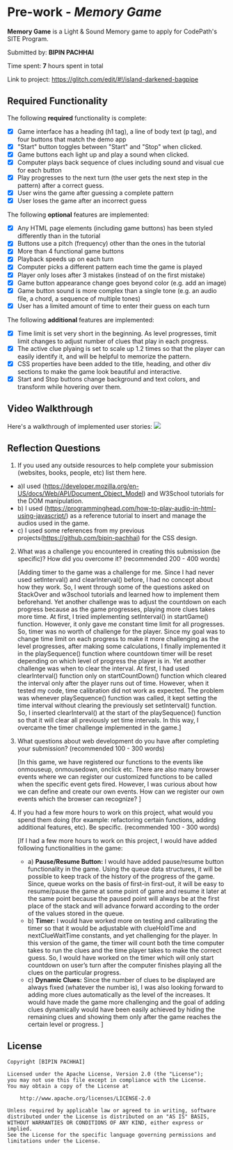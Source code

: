 # Pre-work - *Memory Game*

**Memory Game** is a Light & Sound Memory game to apply for CodePath's SITE Program. 

Submitted by: **BIPIN PACHHAI**

Time spent: **7** hours spent in total

Link to project: https://glitch.com/edit/#!/island-darkened-bagpipe

## Required Functionality

The following **required** functionality is complete:

* [x] Game interface has a heading (h1 tag), a line of body text (p tag), and four buttons that match the demo app
* [x] "Start" button toggles between "Start" and "Stop" when clicked. 
* [x] Game buttons each light up and play a sound when clicked. 
* [x] Computer plays back sequence of clues including sound and visual cue for each button
* [x] Play progresses to the next turn (the user gets the next step in the pattern) after a correct guess. 
* [x] User wins the game after guessing a complete pattern
* [x] User loses the game after an incorrect guess

The following **optional** features are implemented:

* [x] Any HTML page elements (including game buttons) has been styled differently than in the tutorial
* [x] Buttons use a pitch (frequency) other than the ones in the tutorial
* [x] More than 4 functional game buttons
* [x] Playback speeds up on each turn
* [x] Computer picks a different pattern each time the game is played
* [x] Player only loses after 3 mistakes (instead of on the first mistake)
* [x] Game button appearance change goes beyond color (e.g. add an image)
* [x] Game button sound is more complex than a single tone (e.g. an audio file, a chord, a sequence of multiple tones)
* [x] User has a limited amount of time to enter their guess on each turn

The following **additional** features are implemented:

* [x] Time limit is set very short in the beginning. As level progresses, timit limit changes to adjust number of clues that play in each progress.
* [x] The active clue plyaing is set to scale up 1.2 times so that the player can easily identify it, and will be helpful to memorize the pattern.
* [x] CSS properties have been added to the title, heading, and other div sections to make the game look beautiful and interactive.
* [x] Start and Stop buttons change background and text colors, and transform while hovering over them. 

## Video Walkthrough

Here's a walkthrough of implemented user stories:
![](your-link-here)


## Reflection Questions
1. If you used any outside resources to help complete your submission (websites, books, people, etc) list them here. 
  * a)I used (https://developer.mozilla.org/en-US/docs/Web/API/Document_Object_Model) and W3School tutorials for the DOM manipulation. 
  * b) I used (https://programminghead.com/how-to-play-audio-in-html-using-javascript/) as a reference tutorial to insert and manage the audios used in the game.
  * c) I used some references from my previous projects(https://github.com/bipin-pachhai) for the CSS design.

2. What was a challenge you encountered in creating this submission (be specific)? How did you overcome it? (recommended 200 - 400 words) 

      [Adding timer to the game was a challenge for me. Since I had never used setInterval() and clearInterval() before, I had no concept about how they work. So, I went through 
      some of the questions asked on StackOver and w3school tutorials and learned how to implement them beforehand. Yet another challenge was to adjust the countdown on each progress 
      because as the game progresses, playing more clues takes more time. At first, I tried implementing setInterval() in startGame() function. However, it only gave me constant time 
      limit for all progresses. So, timer was no worth of challenge for the player. Since my goal was to change time limit on each progress to make it more challenging as the level 
      progresses, after making some calculations, I finally implemented it in the playSequence() function where countdown timer will be reset depending on which level of progress the
      player is in. Yet another challenge was when to clear the interval. At first, I had used clearInterval() function only on startCountDown() function which cleared the interval only after 
      the player runs out of time. However, when it tested my code, time calibration did not work as expected. The problem was whenever playSequence() function was called, it kept 
      setting the time interval without clearing the previously set setInterval() function. So, I inserted clearInterval() at the start of the playSequence() function so that it will 
      clear all previously set time intervals. In this way, I overcame the timer challenge implemented in the game.]

3. What questions about web development do you have after completing your submission? (recommended 100 - 300 words) 

      [In this game, we have registered our functions to the events like onmouseup, onmousedown, onclick etc. There  are also many browser events where 
      we can register our customized functions to be called when the specific event gets fired. However, I was curious about how we can define and create our own events. 
      How can we register our own events which the browser can recognize? ]

4. If you had a few more hours to work on this project, what would you spend them doing (for example: refactoring certain functions, adding additional features, etc). Be specific. (recommended 100 - 300 words) 

    [If I had a few more hours to work on this project, I would have added following functionalities in the game:
    * a)	**Pause/Resume Button:** I would have added pause/resume button functionality in the game. Using the queue data structures, it will be possible to keep track of the history of the progress of the game. Since, queue works on the basis of first-in first-out, it will be easy to resume/pause the game at some point of game and resume it later at the same point because the paused point will always be at the first place of the stack and will advance forward according to the order of the values stored in the queue. 
    * b)	 **Timer:** I would have worked more on testing and calibrating the timer so that it would be adjustable with clueHoldTime and nextClueWaitTime constants, and yet challenging for the player. In this version of the game, the timer will count both the time computer takes to run the clues and the time player takes to make the correct guess. So, I would have worked on the timer which will only start  countdown on user’s turn after the computer finishes playing all the clues on the particular progress.
    * c)	**Dynamic Clues:** Since the number of clues to be displayed are always fixed (whatever the number is), I was also looking forward to adding more clues automatically as the level  of the increases. It would have made the game more challenging and the goal of adding clues dynamically would have been easily achieved by hiding the remaining clues and showing them only after the game reaches the certain level or progress.
    ]



## License

    Copyright [BIPIN PACHHAI]

    Licensed under the Apache License, Version 2.0 (the "License");
    you may not use this file except in compliance with the License.
    You may obtain a copy of the License at

        http://www.apache.org/licenses/LICENSE-2.0

    Unless required by applicable law or agreed to in writing, software
    distributed under the License is distributed on an "AS IS" BASIS,
    WITHOUT WARRANTIES OR CONDITIONS OF ANY KIND, either express or implied.
    See the License for the specific language governing permissions and
    limitations under the License.